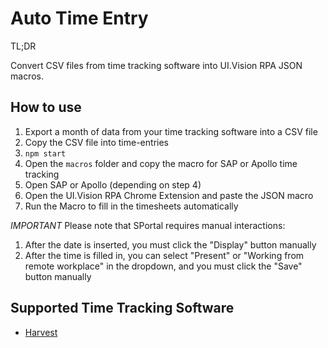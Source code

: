 # Auto Time Entry

TL;DR

Convert CSV files from time tracking software into UI.Vision RPA JSON macros.


## How to use

1. Export a month of data from your time tracking software into a CSV file
2. Copy the CSV file into time-entries
3. `npm start`
4. Open the `macros` folder and copy the macro for SAP or Apollo time tracking
5. Open SAP or Apollo (depending on step 4)
6. Open the UI.Vision RPA Chrome Extension and paste the JSON macro
7. Run the Macro to fill in the timesheets automatically

*IMPORTANT*
Please note that SPortal requires manual interactions:
1. After the date is inserted, you must click the "Display" button manually
2. After the time is filled in, you can select "Present" or "Working from remote workplace" in the dropdown, and you must click the "Save" button manually

## Supported Time Tracking Software

* [Harvest](https://getharvest.com)
